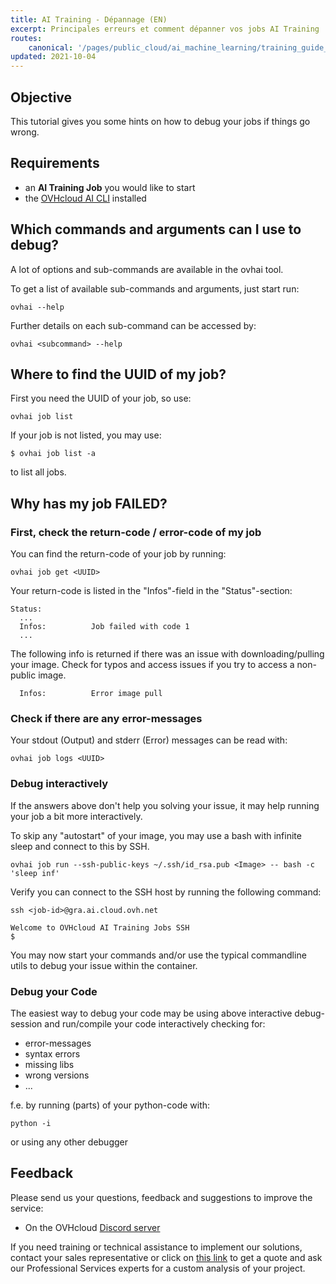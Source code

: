 ```yaml
---
title: AI Training - Dépannage (EN)
excerpt: Principales erreurs et comment dépanner vos jobs AI Training
routes:
    canonical: '/pages/public_cloud/ai_machine_learning/training_guide_07_troubleshooting'
updated: 2021-10-04
---
```



## Objective

This tutorial gives you some hints on how to debug your jobs if things go wrong.

## Requirements

-   an **AI Training Job** you would like to start
-   the [OVHcloud AI CLI](/pages/public_cloud/ai_machine_learning/cli_10_howto_install_cli) installed

## Which commands and arguments can I use to debug?

A lot of options and sub-commands are available in the ovhai tool.

To get a list of available sub-commands and arguments, just start run:

``` {.bash}
ovhai --help
```

Further details on each sub-command can be accessed by:

``` {.bash}
ovhai <subcommand> --help
```

## Where to find the UUID of my job?

First you need the UUID of your job, so use:

``` {.bash}
ovhai job list
```

If your job is not listed, you may use:

``` {.bash}
$ ovhai job list -a
```

to list all jobs.

## Why has my job FAILED?

### First, check the return-code / error-code of my job

You can find the return-code of your job by running:

``` {.bash}
ovhai job get <UUID>
```

Your return-code is listed in the "Infos"-field in the "Status"-section:

``` {.bash}
Status:
  ...
  Infos:          Job failed with code 1
  ...
```

The following info is returned if there was an issue with downloading/pulling your image.
Check for typos and access issues if you try to access a non-public image.

``` {.bash}
  Infos:          Error image pull
```

### Check if there are any error-messages

Your stdout (Output) and stderr (Error) messages can be read with:

``` {.bash}
ovhai job logs <UUID>
```

### Debug interactively

If the answers above don't help you solving your issue, it may help running your job a bit more interactively.

To skip any "autostart" of your image, you may use a bash with infinite sleep and connect to this by SSH.

``` {.bash}
ovhai job run --ssh-public-keys ~/.ssh/id_rsa.pub <Image> -- bash -c 'sleep inf'
```

Verify you can connect to the SSH host by running the following command:

``` {.bash}
ssh <job-id>@gra.ai.cloud.ovh.net

Welcome to OVHcloud AI Training Jobs SSH
$
```

You may now start your commands and/or use the typical commandline utils to debug your issue within the container.

### Debug your Code

The easiest way to debug your code may be using above interactive debug-session and run/compile your code interactively checking for:

-   error-messages
-   syntax errors
-   missing libs
-   wrong versions
-   ...

f.e. by running (parts) of your python-code with:

``` {.bash}
python -i
```

or using any other debugger

## Feedback

Please send us your questions, feedback and suggestions to improve the service:

- On the OVHcloud [Discord server](https://discord.com/invite/vXVurFfwe9)

If you need training or technical assistance to implement our solutions, contact your sales representative or click on [this link](https://www.ovhcloud.com/fr/professional-services/) to get a quote and ask our Professional Services experts for a custom analysis of your project.
